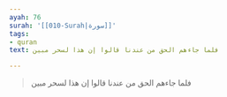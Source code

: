 ```yaml
---
ayah: 76
surah: '[[010-Surah|سورة]]'
tags:
- quran
text: فلما جاءهم الحق من عندنا قالوا إن هذا لسحر مبين

---
```

> فلما جاءهم الحق من عندنا قالوا إن هذا لسحر مبين
